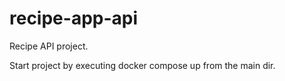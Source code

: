 # recipe-app-api
Recipe API project.

Start project by executing
docker compose up
from the main dir.
